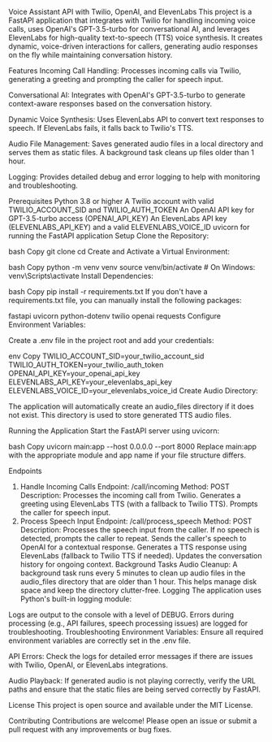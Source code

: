 Voice Assistant API with Twilio, OpenAI, and ElevenLabs
This project is a FastAPI application that integrates with Twilio for handling incoming voice calls, uses OpenAI's GPT-3.5-turbo for conversational AI, and leverages ElevenLabs for high-quality text-to-speech (TTS) voice synthesis. It creates dynamic, voice-driven interactions for callers, generating audio responses on the fly while maintaining conversation history.

Features
Incoming Call Handling:
Processes incoming calls via Twilio, generating a greeting and prompting the caller for speech input.

Conversational AI:
Integrates with OpenAI's GPT-3.5-turbo to generate context-aware responses based on the conversation history.

Dynamic Voice Synthesis:
Uses ElevenLabs API to convert text responses to speech. If ElevenLabs fails, it falls back to Twilio's TTS.

Audio File Management:
Saves generated audio files in a local directory and serves them as static files. A background task cleans up files older than 1 hour.

Logging:
Provides detailed debug and error logging to help with monitoring and troubleshooting.

Prerequisites
Python 3.8 or higher
A Twilio account with valid TWILIO_ACCOUNT_SID and TWILIO_AUTH_TOKEN
An OpenAI API key for GPT-3.5-turbo access (OPENAI_API_KEY)
An ElevenLabs API key (ELEVENLABS_API_KEY) and a valid ELEVENLABS_VOICE_ID
uvicorn for running the FastAPI application
Setup
Clone the Repository:

bash
Copy
git clone <repository-url>
cd <repository-directory>
Create and Activate a Virtual Environment:

bash
Copy
python -m venv venv
source venv/bin/activate  # On Windows: venv\Scripts\activate
Install Dependencies:

bash
Copy
pip install -r requirements.txt
If you don't have a requirements.txt file, you can manually install the following packages:

fastapi
uvicorn
python-dotenv
twilio
openai
requests
Configure Environment Variables:

Create a .env file in the project root and add your credentials:

env
Copy
TWILIO_ACCOUNT_SID=your_twilio_account_sid
TWILIO_AUTH_TOKEN=your_twilio_auth_token
OPENAI_API_KEY=your_openai_api_key
ELEVENLABS_API_KEY=your_elevenlabs_api_key
ELEVENLABS_VOICE_ID=your_elevenlabs_voice_id
Create Audio Directory:

The application will automatically create an audio_files directory if it does not exist. This directory is used to store generated TTS audio files.

Running the Application
Start the FastAPI server using uvicorn:

bash
Copy
uvicorn main:app --host 0.0.0.0 --port 8000
Replace main:app with the appropriate module and app name if your file structure differs.

Endpoints
1. Handle Incoming Calls
Endpoint: /call/incoming
Method: POST
Description:
Processes the incoming call from Twilio.
Generates a greeting using ElevenLabs TTS (with a fallback to Twilio TTS).
Prompts the caller for speech input.
2. Process Speech Input
Endpoint: /call/process_speech
Method: POST
Description:
Processes the speech input from the caller.
If no speech is detected, prompts the caller to repeat.
Sends the caller's speech to OpenAI for a contextual response.
Generates a TTS response using ElevenLabs (fallback to Twilio TTS if needed).
Updates the conversation history for ongoing context.
Background Tasks
Audio Cleanup:
A background task runs every 5 minutes to clean up audio files in the audio_files directory that are older than 1 hour. This helps manage disk space and keep the directory clutter-free.
Logging
The application uses Python's built-in logging module:

Logs are output to the console with a level of DEBUG.
Errors during processing (e.g., API failures, speech processing issues) are logged for troubleshooting.
Troubleshooting
Environment Variables:
Ensure all required environment variables are correctly set in the .env file.

API Errors:
Check the logs for detailed error messages if there are issues with Twilio, OpenAI, or ElevenLabs integrations.

Audio Playback:
If generated audio is not playing correctly, verify the URL paths and ensure that the static files are being served correctly by FastAPI.

License
This project is open source and available under the MIT License.

Contributing
Contributions are welcome! Please open an issue or submit a pull request with any improvements or bug fixes.